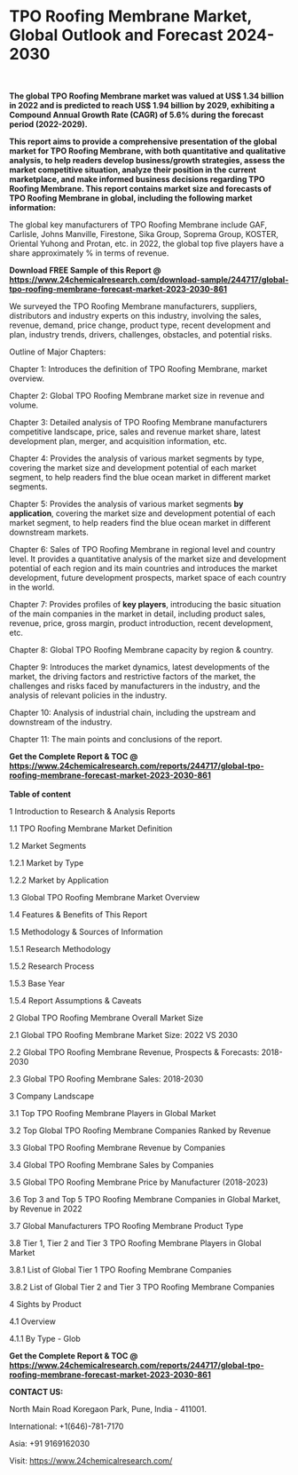 <h1>TPO Roofing Membrane Market, Global Outlook and Forecast 2024-2030</h1><br/><p><strong>The global TPO Roofing Membrane market was valued at US$ 1.34 billion in 2022 and is predicted to reach US$ 1.94 billion by 2029, exhibiting a Compound Annual Growth Rate (<strong>CAGR</strong>) of 5.6% during the forecast period (2022-2029).</strong></p><p><strong>This report aims to provide a comprehensive presentation of the global market for TPO Roofing Membrane, with both quantitative and qualitative analysis, to help readers develop business/growth strategies, assess the market competitive situation, analyze their position in the current marketplace, and make informed business decisions regarding TPO Roofing Membrane. This report contains market size and forecasts of TPO Roofing Membrane in global, including the following market information:</strong></p><p>The global key manufacturers of TPO Roofing Membrane include GAF, Carlisle, Johns Manville, Firestone, Sika Group, Soprema Group, KOSTER, Oriental Yuhong and Protan, etc. in 2022, the global top five players have a share approximately % in terms of revenue.</p><div><b>Download FREE Sample of this Report @ <a href="https://www.24chemicalresearch.com/download-sample/244717/global-tpo-roofing-membrane-forecast-market-2023-2030-861">https://www.24chemicalresearch.com/download-sample/244717/global-tpo-roofing-membrane-forecast-market-2023-2030-861</a></b></div><p>We surveyed the TPO Roofing Membrane manufacturers, suppliers, distributors and industry experts on this industry, involving the sales, revenue, demand, price change, product type, recent development and plan, industry trends, drivers, challenges, obstacles, and potential risks.</p><p>Outline of Major Chapters:</p><p>Chapter 1: Introduces the definition of TPO Roofing Membrane, market overview.</p><p>Chapter 2: Global TPO Roofing Membrane market size in revenue and volume.</p><p>Chapter 3: Detailed analysis of TPO Roofing Membrane manufacturers competitive landscape, price, sales and revenue market share, latest development plan, merger, and acquisition information, etc.</p><p>Chapter 4: Provides the analysis of various market segments by type, covering the market size and development potential of each market segment, to help readers find the blue ocean market in different market segments.</p><p>Chapter 5: Provides the analysis of various market segments <strong>by application</strong>, covering the market size and development potential of each market segment, to help readers find the blue ocean market in different downstream markets.</p><p>Chapter 6: Sales of TPO Roofing Membrane in regional level and country level. It provides a quantitative analysis of the market size and development potential of each region and its main countries and introduces the market development, future development prospects, market space of each country in the world.</p><p>Chapter 7: Provides profiles of <strong>key players</strong>, introducing the basic situation of the main companies in the market in detail, including product sales, revenue, price, gross margin, product introduction, recent development, etc.</p><p>Chapter 8: Global TPO Roofing Membrane capacity by region & country.</p><p>Chapter 9: Introduces the market dynamics, latest developments of the market, the driving factors and restrictive factors of the market, the challenges and risks faced by manufacturers in the industry, and the analysis of relevant policies in the industry.</p><p>Chapter 10: Analysis of industrial chain, including the upstream and downstream of the industry.</p><p>Chapter 11: The main points and conclusions of the report.</p><div><b>Get the Complete Report & TOC @ <a href="https://www.24chemicalresearch.com/reports/244717/global-tpo-roofing-membrane-forecast-market-2023-2030-861">https://www.24chemicalresearch.com/reports/244717/global-tpo-roofing-membrane-forecast-market-2023-2030-861</a></b></div><br><b>Table of content</b><p>1 Introduction to Research & Analysis Reports<br />
 
  1.1 TPO Roofing Membrane Market Definition<br />
 
  1.2 Market Segments<br />
 
  1.2.1 Market by Type<br />
 
  1.2.2 Market by Application<br />
 
  1.3 Global TPO Roofing Membrane Market Overview<br />
 
  1.4 Features & Benefits of This Report<br />
 
  1.5 Methodology & Sources of Information<br />
 
  1.5.1 Research Methodology<br />
 
  1.5.2 Research Process<br />
 
  1.5.3 Base Year<br />
 
  1.5.4 Report Assumptions & Caveats<br />
 
 2 Global TPO Roofing Membrane Overall Market Size<br />
 
  2.1 Global TPO Roofing Membrane Market Size: 2022 VS 2030<br />
 
  2.2 Global TPO Roofing Membrane Revenue, Prospects & Forecasts: 2018-2030<br />
 
  2.3 Global TPO Roofing Membrane Sales: 2018-2030<br />
 
 3 Company Landscape<br />
 
  3.1 Top TPO Roofing Membrane Players in Global Market<br />
 
  3.2 Top Global TPO Roofing Membrane Companies Ranked by Revenue<br />
 
  3.3 Global TPO Roofing Membrane Revenue by Companies<br />
 
  3.4 Global TPO Roofing Membrane Sales by Companies<br />
 
  3.5 Global TPO Roofing Membrane Price by Manufacturer (2018-2023)<br />
 
  3.6 Top 3 and Top 5 TPO Roofing Membrane Companies in Global Market, by Revenue in 2022<br />
 
  3.7 Global Manufacturers TPO Roofing Membrane Product Type<br />
 
  3.8 Tier 1, Tier 2 and Tier 3 TPO Roofing Membrane Players in Global Market<br />
 
  3.8.1 List of Global Tier 1 TPO Roofing Membrane Companies<br />
 
  3.8.2 List of Global Tier 2 and Tier 3 TPO Roofing Membrane Companies<br />
 
 4 Sights by Product<br />
 
  4.1 Overview<br />
 
  4.1.1 By Type - Glob<br><div><b>Get the Complete Report & TOC @ <a href="https://www.24chemicalresearch.com/reports/244717/global-tpo-roofing-membrane-forecast-market-2023-2030-861">https://www.24chemicalresearch.com/reports/244717/global-tpo-roofing-membrane-forecast-market-2023-2030-861</a></b></div></p>
 
 <b>CONTACT US:</b><br>
 
 North Main Road Koregaon Park, Pune, India - 411001.<br/>
 
 International: +1(646)-781-7170<br/>
 
 Asia: +91 9169162030<br/>
 
 Visit: <a href="https://www.24chemicalresearch.com/">https://www.24chemicalresearch.com/</a>
 
 <br>